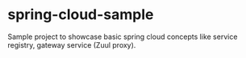 # spring-cloud-sample
Sample project to showcase basic spring cloud concepts like service registry, gateway service (Zuul proxy). 
